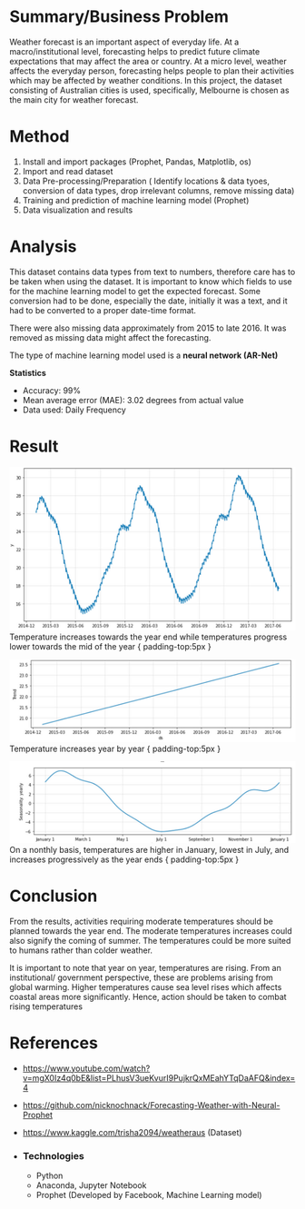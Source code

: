 
# Summary/Business Problem
Weather forecast is an important aspect of everyday life. At a macro/institutional level, forecasting helps to predict future climate expectations that may affect the area or country. At a micro level, weather affects the everyday person, forecasting helps people to plan their activities which may be affected by weather conditions. In this project, the dataset consisting of Australian cities is used, specifically, Melbourne is chosen as the main city for weather forecast.

# Method
1. Install and import packages (Prophet, Pandas, Matplotlib, os)
2. Import and read dataset
3. Data Pre-processing/Preparation ( Identify locations & data tyoes, conversion of data types, drop irrelevant columns, remove missing data)
4. Training and prediction of machine learning model (Prophet)
5. Data visualization and results

# Analysis
This dataset contains data types from text to numbers, therefore care has to be taken when using the dataset. It is important to know which fields to use for the machine learning model to get the expected forecast. Some conversion had to be done, especially the date, initially it was a text, and it had to be converted to a proper date-time format.

There were also missing data approximately from 2015 to late 2016. It was removed as missing data might affect the forecasting.

The type of machine learning model used is a **neural network (AR-Net)**

**Statistics**
* Accuracy: 99%
* Mean average error (MAE): 3.02 degrees from actual value
* Data used: Daily Frequency


# Result
![](https://github.com/360Appz/Data-Science-Machine-Learning/blob/main/Monterey/Images/1%20resize.png) <br> Temperature increases towards the year end while temperatures progress lower towards the mid of the year { padding-top:5px }

![](https://github.com/360Appz/Data-Science-Machine-Learning/blob/main/Monterey/Images/2%20resize.png) <br> Temperature increases year by year { padding-top:5px }

![](https://github.com/360Appz/Data-Science-Machine-Learning/blob/main/Monterey/Images/3%20resuze.png) <br> On a nonthly basis, temperatures are higher in January, lowest in July, and increases progressively as the year ends { padding-top:5px }

# Conclusion
From the results, activities requiring moderate temperatures should be planned towards the year end. The moderate temperatures increases could also signify the coming of summer. The temperatures could be more suited to humans rather than colder weather.

It is important to note that year on year, temperatures are rising. From an institutional/ government perspective, these are problems arising from global warming. Higher temperatures cause sea level rises which affects coastal areas more significantly. Hence, action should be taken to combat rising temperatures

# References
* https://www.youtube.com/watch?v=mgX0Iz4q0bE&list=PLhusV3ueKvurI9PujkrQxMEahYTqDaAFQ&index=4
* https://github.com/nicknochnack/Forecasting-Weather-with-Neural-Prophet
* https://www.kaggle.com/trisha2094/weatheraus (Dataset)

* ### Technologies
  * Python
  * Anaconda, Jupyter Notebook
  * Prophet (Developed by Facebook, Machine Learning model)
